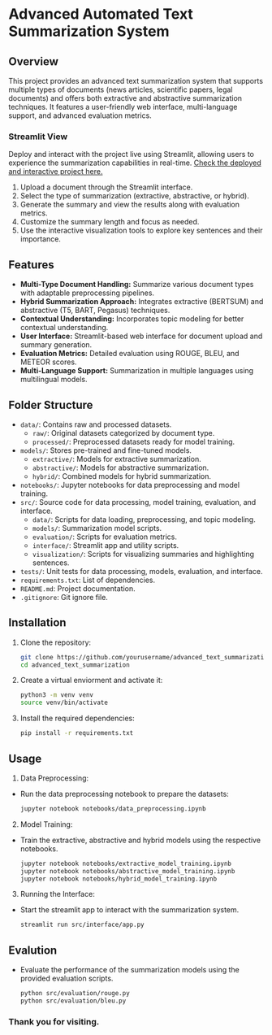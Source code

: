# Advanced Automated Text Summarization System

## Overview
This project provides an advanced text summarization system that supports multiple types of documents (news articles, scientific papers, legal documents) and offers both extractive and abstractive summarization techniques. It features a user-friendly web interface, multi-language support, and advanced evaluation metrics.

### Streamlit View
Deploy and interact with the project live using Streamlit, allowing users to experience the summarization capabilities in real-time. [Check the deployed and interactive project here.](https://advanced-automated-text-summarization-harry262000.streamlit.app/)
1. Upload a document through the Streamlit interface.
2. Select the type of summarization (extractive, abstractive, or hybrid).
3. Generate the summary and view the results along with evaluation metrics.
4. Customize the summary length and focus as needed.
5. Use the interactive visualization tools to explore key sentences and their importance.


## Features
- **Multi-Type Document Handling:** Summarize various document types with adaptable preprocessing pipelines.
- **Hybrid Summarization Approach:** Integrates extractive (BERTSUM) and abstractive (T5, BART, Pegasus) techniques.
- **Contextual Understanding:** Incorporates topic modeling for better contextual understanding.
- **User Interface:** Streamlit-based web interface for document upload and summary generation.
- **Evaluation Metrics:** Detailed evaluation using ROUGE, BLEU, and METEOR scores.
- **Multi-Language Support:** Summarization in multiple languages using multilingual models.

## Folder Structure
- `data/`: Contains raw and processed datasets.
  - `raw/`: Original datasets categorized by document type.
  - `processed/`: Preprocessed datasets ready for model training.
- `models/`: Stores pre-trained and fine-tuned models.
  - `extractive/`: Models for extractive summarization.
  - `abstractive/`: Models for abstractive summarization.
  - `hybrid/`: Combined models for hybrid summarization.
- `notebooks/`: Jupyter notebooks for data preprocessing and model training.
- `src/`: Source code for data processing, model training, evaluation, and interface.
  - `data/`: Scripts for data loading, preprocessing, and topic modeling.
  - `models/`: Summarization model scripts.
  - `evaluation/`: Scripts for evaluation metrics.
  - `interface/`: Streamlit app and utility scripts.
  - `visualization/`: Scripts for visualizing summaries and highlighting sentences.
- `tests/`: Unit tests for data processing, models, evaluation, and interface.
- `requirements.txt`: List of dependencies.
- `README.md`: Project documentation.
- `.gitignore`: Git ignore file.

## Installation
1. Clone the repository:
   ```bash
   git clone https://github.com/yourusername/advanced_text_summarization.git
   cd advanced_text_summarization
2. Create a virtual enviorment and activate it:
   ```bash
   python3 -m venv venv
   source venv/bin/activate
3. Install the required dependencies:
   ```bash
   pip install -r requirements.txt

## Usage

1. Data Preprocessing:
- Run the data preprocessing notebook to prepare the datasets:
  ```bash
  jupyter notebook notebooks/data_preprocessing.ipynb
2. Model Training:
- Train the extractive, abstractive and hybrid models using the respective notebooks.
  ```bash
  jupyter notebook notebooks/extractive_model_training.ipynb
  jupyter notebook notebooks/abstractive_model_training.ipynb
  jupyter notebook notebooks/hybrid_model_training.ipynb
3. Running the Interface:
- Start the streamlit app to interact with the summarization system.
  ```bash
  streamlit run src/interface/app.py
## Evalution

- Evaluate the performance of the summarization models using the provided evaluation scripts.
  ```bash
  python src/evaluation/rouge.py
  python src/evaluation/bleu.py

### Thank you for visiting.
